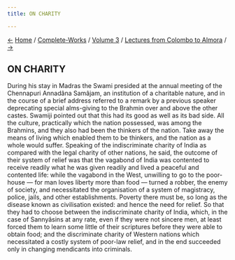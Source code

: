 ```yaml
---
title: ON CHARITY

---
```

<div>

[←](the_future_of_india.htm) [Home](../../../index.htm) /
[Complete-Works](../../complete_works.htm) / [Volume
3](../volume_3_contents.htm) / [Lectures from Colombo to
Almora](lectures_from_colombo_to_almora_contents.htm)
/ [→](address_of_welcome_presented_at_calcutta_and_reply.htm)

  

## ON CHARITY

During his stay in Madras the Swami presided at the annual meeting of
the Chennapuri Annadâna Samâjam, an institution of a charitable nature,
and in the course of a brief address referred to a remark by a previous
speaker deprecating special alms-giving to the Brahmin over and above
the other castes. Swamiji pointed out that this had its good as well as
its bad side. All the culture, practically which the nation possessed,
was among the Brahmins, and they also had been the thinkers of the
nation. Take away the means of living which enabled them to be thinkers,
and the nation as a whole would suffer. Speaking of the indiscriminate
charity of India as compared with the legal charity of other nations, he
said, the outcome of their system of relief was that the vagabond of
India was contented to receive readily what he was given readily and
lived a peaceful and contented life: while the vagabond in the West,
unwilling to go to the poor-house — for man loves liberty more than food
— turned a robber, the enemy of society, and necessitated the
organisation of a system of magistracy, police, jails, and other
establishments. Poverty there must be, so long as the disease known as
civilisation existed: and hence the need for relief. So that they had to
choose between the indiscriminate charity of India, which, in the case
of Sannyâsins at any rate, even if they were not sincere men, at least
forced them to learn some little of their scriptures before they were
able to obtain food; and the discriminate charity of Western nations
which necessitated a costly system of poor-law relief, and in the end
succeeded only in changing mendicants into criminals.

</div>
